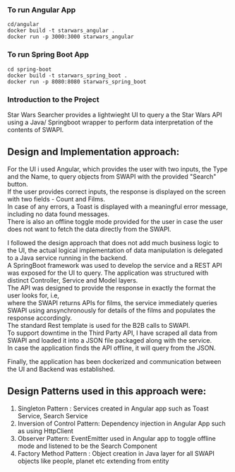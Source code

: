 ### To run Angular App

```
cd/angular
docker build -t starwars_angular .
docker run -p 3000:3000 starwars_angular
```

### To run Spring Boot App

```
cd spring-boot
docker build -t starwars_spring_boot .
docker run -p 8080:8080 starwars_spring_boot
```


### Introduction to the Project

Star Wars Searcher provides a lightwieght UI to query a the Star Wars API using a Java/ Springboot wrapper to perform data interpretation of the contents of SWAPI.

## Design and Implementation approach:

For the UI i used Angular, which provides the user with two inputs, the Type and the Name, to query objects from SWAPI with the provided "Search" button.    
If the user provides correct inputs, the response is displayed on the screen with two fields - Count and Films.    
In case of any errors, a Toast is displayed with a meaningful error message, including no data found messages.    
There is also an offline toggle mode provided for the user in case the user does not want to fetch the data directly from the SWAPI.    

I followed the design approach that does not add much business logic to the UI, the actual logical implementation of data manipulation is delegated to a Java service running in the backend.    
A SpringBoot framework was used to develop the service and a REST API was exposed for the UI to query. The application was structured with distinct Controller, Service and Model layers.    
The API was designed to provide the response in exactly the format the user looks for, i.e,   
where the SWAPI returns APIs for films, the service immediately queries SWAPI using ansynchronously for details of the films and populates the response accordingly.   
The standard Rest template is used for the B2B calls to SWAPI.    
To support downtime in the Third Party API, I have scraped all data from SWAPI and loaded it into a JSON file packaged along with the service.    
In case the application finds the API offline, it will query from the JSON.   

Finally, the application has been dockerized and communication between the UI and Backend was established.   

## Design Patterns used in this approach were:

1. Singleton Pattern : Services created in Angular app such as Toast Service, Search Service   
2. Inversion of Control Pattern: Dependency injection in Angular App such as using HttpClient   
3. Observer Pattern:  EventEmitter used in Angular app to toggle offline mode and listened to be the Search Component   
4. Factory Method Pattern : Object creation in Java layer for all SWAPI objects like people, planet etc extending from entity   
